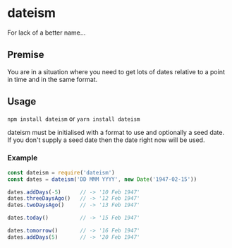 # dateism

For lack of a better name...

## Premise

You are in a situation where you need to get lots of dates relative to a point in time and in the same format.

## Usage

`npm install dateism` or `yarn install dateism`


dateism must be initialised with a format to use and optionally a seed date. If you don't supply a seed date then the date right now will be used.

### Example

```js
const dateism = require('dateism')
const dates = dateism('DD MMM YYYY', new Date('1947-02-15'))

dates.addDays(-5)      // -> '10 Feb 1947'
dates.threeDaysAgo()   // -> '12 Feb 1947' 
dates.twoDaysAgo()     // -> '13 Feb 1947'

dates.today()          // -> '15 Feb 1947'

dates.tomorrow()       // -> '16 Feb 1947'
dates.addDays(5)       // -> '20 Feb 1947'
```
